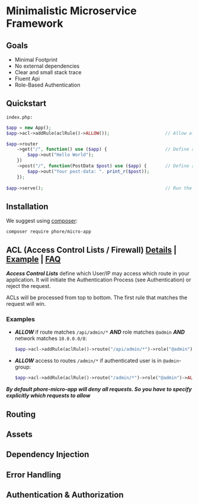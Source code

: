 # Minimalistic Microservice Framework

## Goals

- Minimal Footprint
- No external dependencies
- Clear and small stack trace
- Fluent Api
- Role-Based Authentication

## Quickstart

```index.php:```
```php
$app = new App();
$app->acl->addRule(aclRule()->ALLOW());                     // Allow all requests

$app->router
    ->get("/", function() use ($app) {                      // Define a Action for HTTP-GET-Requests to /
        $app->out("Hello World");
    })
    ->post("/", function(PostData $post) use ($app) {       // Define a Action for HTTP-POST-Requests to /
        $app->out("Your post-data: ". print_r($post));
    });
    
$app->serve();                                              // Run the App
```

## Installation

We suggest using [composer](http://getcomposer.com):

```
composer require phore/micro-app
``` 

## ACL (Access Control Lists / Firewall) [Details](doc/acl/acl.md) | [Example](doc/acl/acl.php) | [FAQ](doc/acl/acl-faq.md)



***Access Control Lists*** define which User/IP may access which route in
your application. It will initiate the Authentication Process (see Authentication)
or reject the request.

ACLs will be processed from top to bottom. The first rule that matches the request
will win.

### Examples

- ***ALLOW*** if route matches `/api/admin/*` ***AND*** role matches `@admin` ***AND*** network matches `10.0.0.0/8`:
    ```php
    $app->acl->addRule(aclRule()->route("/api/admin/*")->role("@admin")->network("10.0.0.0/8")->ALLOW());
    ```

- ***ALLOW*** access to routes `/admin/*` if authenticated user is in `@admin`-group:
    ```php
    $app->acl->addRule(aclRule()->route("/admin/*")->role("@admin")->ALLOW());
    ```


***By default phore-micro-app will deny all requests. So you have to specify explicitly
which requests to allow***

## Routing

## Assets

## Dependency Injection

## Error Handling

## Authentication & Authorization
